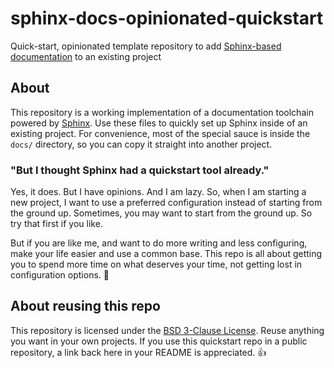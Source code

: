 sphinx-docs-opinionated-quickstart
==================================

Quick-start, opinionated template repository to add [Sphinx-based documentation](http://www.sphinx-doc.org/) to an existing project 


## About

This repository is a working implementation of a documentation toolchain powered by [Sphinx](http://www.sphinx-doc.org/).
Use these files to quickly set up Sphinx inside of an existing project.
For convenience, most of the special sauce is inside the `docs/` directory, so you can copy it straight into another project.

### "But I thought Sphinx had a quickstart tool already."

Yes, it does.
But I have opinions.
And I am lazy.
So, when I am starting a new project, I want to use a preferred configuration instead of starting from the ground up.
Sometimes, you may want to start from the ground up.
So try that first if you like.

But if you are like me, and want to do more writing and less configuring, make your life easier and use a common base.
This repo is all about getting you to spend more time on what deserves your time, not getting lost in configuration options. :tada:


## About reusing this repo

This repository is licensed under the [BSD 3-Clause License](https://choosealicense.com/licenses/bsd-3-clause/ "BSD 3-Clause “New” or “Revised” License").
Reuse anything you want in your own projects.
If you use this quickstart repo in a public repository, a link back here in your README is appreciated. :+1:

